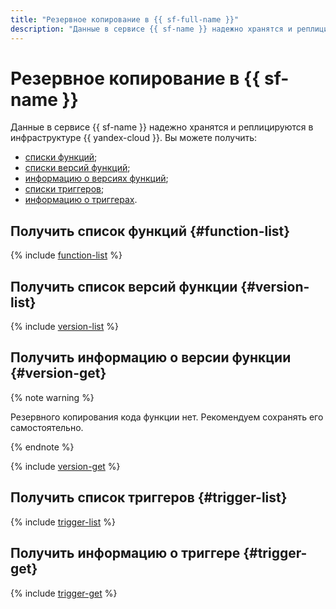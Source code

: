 ```yaml
---
title: "Резервное копирование в {{ sf-full-name }}"
description: "Данные в сервисе {{ sf-name }} надежно хранятся и реплицируются в инфраструктуре {{ yandex-cloud }}. Вы можете получить списки функций, списки версий функций, информацию о версиях функций, списки триггеров, информацию о триггерах."
---
```


# Резервное копирование в {{ sf-name }}

Данные в сервисе {{ sf-name }} надежно хранятся и реплицируются в инфраструктуре {{ yandex-cloud }}. Вы можете получить:
* [списки функций](#function-list);
* [списки версий функций](#version-list);
* [информацию о версиях функций](#version-get);
* [списки триггеров](#trigger-list);
* [информацию о триггерах](#trigger-get).

## Получить список функций {#function-list}

{% include [function-list](../../_includes/functions/function-list.md) %}

## Получить список версий функции {#version-list}

{% include [version-list](../../_includes/functions/version-list.md) %}

## Получить информацию о версии функции {#version-get}

{% note warning %}

Резервного копирования кода функции нет. Рекомендуем сохранять его самостоятельно.

{% endnote %}

{% include [version-get](../../_includes/functions/version-get.md) %}

## Получить список триггеров {#trigger-list}

{% include [trigger-list](../../_includes/functions/trigger-list.md) %}

## Получить информацию о триггере {#trigger-get}

{% include [trigger-get](../../_includes/functions/trigger-get.md) %}
